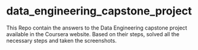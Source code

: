 # data_engineering_capstone_project
This Repo contain the answers to the Data Engineering capstone project available in the Coursera website. Based on their steps, solved all the necessary steps and taken the screenshots.
